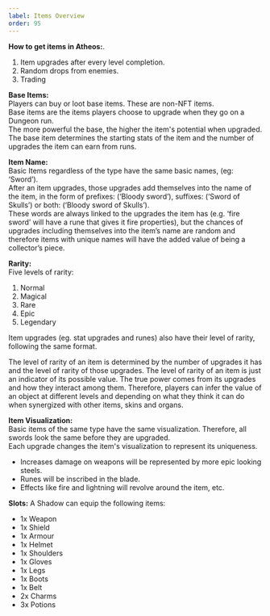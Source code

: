 ```yaml
---
label: Items Overview
order: 95
---
```


**How to get items in Atheos:**. 
1) Item upgrades after every level completion.
2) Random drops from enemies.
3) Trading


**Base Items:**    
Players can buy or loot base items. These are non-NFT items.  
Base items are the items players choose to upgrade when they go on a Dungeon run.   
The more powerful the base, the higher the item's potential when upgraded.   
The base item determines the starting stats of the item and the number of upgrades the item can earn from runs.

**Item Name:**   
Basic Items regardless of the type have the same basic names, (eg: ‘Sword’).   
After an item upgrades, those upgrades add themselves into the name of the item, in the form of prefixes: (‘Bloody sword’), suffixes: (‘Sword of Skulls’) or both: (‘Bloody sword of Skulls’).   
These words are always linked to the upgrades the item has (e.g. ‘fire sword’ will have a rune that gives it fire properties), but the chances of upgrades including themselves into the item’s name are random and therefore items with unique names will have the added value of being a collector’s piece.

**Rarity:**   
Five levels of rarity: 
1. Normal 
2. Magical 
3. Rare 
4. Epic 
5. Legendary

Item upgrades (eg. stat upgrades and runes) also have their level of rarity, following the same format.

The level of rarity of an item is determined by the number of upgrades it has and the level of rarity of those upgrades. The level of rarity of an item is just an indicator of its possible value. The true power comes from its upgrades and how they interact among them. Therefore, players can infer the value of an object at different levels and depending on what they think it can do when synergized with other items, skins and organs.

**Item Visualization:**  
Basic items of the same type have the same visualization. Therefore, all swords look the same before they are upgraded.  
Each upgrade changes the item's visualization to represent its uniqueness.

* Increases damage on weapons will be represented by more epic looking steels. 
* Runes will be inscribed in the blade. 
* Effects like fire and lightning will revolve around the item, etc.

**Slots:** 
A Shadow can equip the following items:

- 1x Weapon
- 1x Shield
- 1x Armour
- 1x Helmet
- 1x Shoulders
- 1x Gloves
- 1x Legs
- 1x Boots
- 1x Belt
- 2x Charms
- 3x Potions
